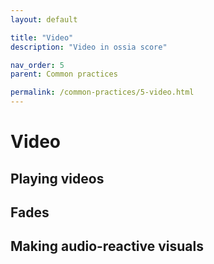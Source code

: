 ```yaml
---
layout: default

title: "Video"
description: "Video in ossia score"

nav_order: 5
parent: Common practices

permalink: /common-practices/5-video.html
---
```


# Video

## Playing videos

## Fades

## Making audio-reactive visuals
